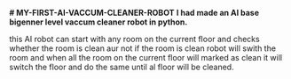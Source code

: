 **# MY-FIRST-AI-VACCUM-CLEANER-ROBOT**
**I had made an AI base bigenner level vaccum cleaner robot in python.**

this AI robot can start with any room on the current floor and checks whether the room is clean aur not if the room is clean robot will swith the room and when all the room on the current floor will marked as clean it will switch the floor and do the same until al floor will be cleaned.
